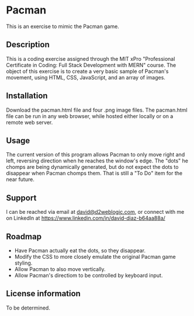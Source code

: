 # Pacman
This is an exercise to mimic the Pacman game.

## Description
This is a coding exercise assigned through the MIT xPro "Professional Certificate in Coding: Full Stack Development with MERN" course. The object of this exercise is to create a very basic sample of Pacman's movement, using HTML, CSS, JavaScript, and an array of images.

## Installation
Download the pacman.html file and four .png image files. The pacman.html file can be run in any web browser, while hosted either locally or on a remote web server.

## Usage
The current version of this program allows Pacman to only move right and left, reversing direction when he reaches the window's edge. The "dots" he chomps are being dynamically generated, but do not expect the dots to disappear when Pacman chomps them. That is still a "To Do" item for the near future.

## Support
I can be reached via email at david@d2weblogic.com, or connect with me on LinkedIn at https://www.linkedin.com/in/david-diaz-b64aa88a/

## Roadmap
- Have Pacman actually eat the dots, so they disappear. 
- Modify the CSS to more closely emulate the original Pacman game styling.
- Allow Pacman to also move vertically.
- Allow Pacman's directiom to be controlled by keyboard input.

## License information
To be determined.
